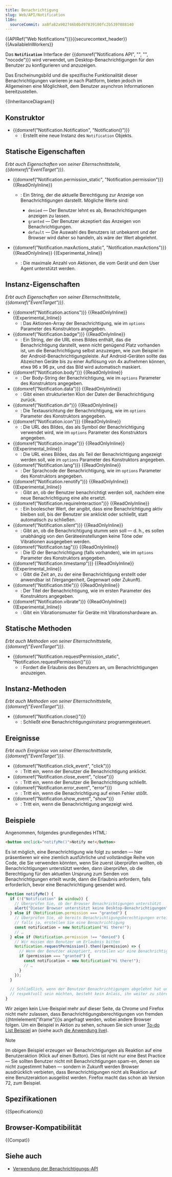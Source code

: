 ```yaml
---
title: Benachrichtigung
slug: Web/API/Notification
l10n:
  sourceCommit: aa8fa82a902746b0bd97839180fc2b5397088140
---
```


{{APIRef("Web Notifications")}}{{securecontext_header}} {{AvailableInWorkers}}

Das **`Notification`** Interface der {{domxref("Notifications API", "", "", "nocode")}} wird verwendet, um Desktop-Benachrichtigungen für den Benutzer zu konfigurieren und anzuzeigen.

Das Erscheinungsbild und die spezifische Funktionalität dieser Benachrichtigungen variieren je nach Plattform, bieten jedoch im Allgemeinen eine Möglichkeit, dem Benutzer asynchron Informationen bereitzustellen.

{{InheritanceDiagram}}

## Konstruktor

- {{domxref("Notification.Notification", "Notification()")}}
  - : Erstellt eine neue Instanz des `Notification` Objekts.

## Statische Eigenschaften

_Erbt auch Eigenschaften von seiner Elternschnittstelle, {{domxref("EventTarget")}}_.

- {{domxref("Notification.permission_static", "Notification.permission")}} {{ReadOnlyInline}}

  - : Ein String, der die aktuelle Berechtigung zur Anzeige von Benachrichtigungen darstellt. Mögliche Werte sind:

    - `denied` — Der Benutzer lehnt es ab, Benachrichtigungen anzeigen zu lassen.
    - `granted` — Der Benutzer akzeptiert das Anzeigen von Benachrichtigungen.
    - `default` — Die Auswahl des Benutzers ist unbekannt und der Browser wird daher so handeln, als wäre der Wert abgelehnt.

- {{domxref("Notification.maxActions_static", "Notification.maxActions")}} {{ReadOnlyInline}} {{Experimental_Inline}}
  - : Die maximale Anzahl von Aktionen, die vom Gerät und dem User Agent unterstützt werden.

## Instanz-Eigenschaften

_Erbt auch Eigenschaften von seiner Elternschnittstelle, {{domxref("EventTarget")}}_.

- {{domxref("Notification.actions")}} {{ReadOnlyInline}} {{Experimental_Inline}}
  - : Das Aktionen-Array der Benachrichtigung, wie im `options` Parameter des Konstruktors angegeben.
- {{domxref("Notification.badge")}} {{ReadOnlyInline}}
  - : Ein String, der die URL eines Bildes enthält, das die Benachrichtigung darstellt, wenn nicht genügend Platz vorhanden ist, um die Benachrichtigung selbst anzuzeigen, wie zum Beispiel in der Android-Benachrichtigungsleiste. Auf Android-Geräten sollte das Abzeichen Geräte bis zu einer Auflösung von 4x aufnehmen können, etwa 96 x 96 px, und das Bild wird automatisch maskiert.
- {{domxref("Notification.body")}} {{ReadOnlyInline}}
  - : Der Body-String der Benachrichtigung, wie im `options` Parameter des Konstruktors angegeben.
- {{domxref("Notification.data")}} {{ReadOnlyInline}}
  - : Gibt einen strukturierten Klon der Daten der Benachrichtigung zurück.
- {{domxref("Notification.dir")}} {{ReadOnlyInline}}
  - : Die Textausrichtung der Benachrichtigung, wie im `options` Parameter des Konstruktors angegeben.
- {{domxref("Notification.icon")}} {{ReadOnlyInline}}
  - : Die URL des Bildes, das als Symbol der Benachrichtigung verwendet wird, wie im `options` Parameter des Konstruktors angegeben.
- {{domxref("Notification.image")}} {{ReadOnlyInline}} {{Experimental_Inline}}
  - : Die URL eines Bildes, das als Teil der Benachrichtigung angezeigt werden soll, wie im `options` Parameter des Konstruktors angegeben.
- {{domxref("Notification.lang")}} {{ReadOnlyInline}}
  - : Der Sprachcode der Benachrichtigung, wie im `options` Parameter des Konstruktors angegeben.
- {{domxref("Notification.renotify")}} {{ReadOnlyInline}} {{Experimental_Inline}}
  - : Gibt an, ob der Benutzer benachrichtigt werden soll, nachdem eine neue Benachrichtigung eine alte ersetzt.
- {{domxref("Notification.requireInteraction")}} {{ReadOnlyInline}}
  - : Ein boolescher Wert, der angibt, dass eine Benachrichtigung aktiv bleiben soll, bis der Benutzer sie anklickt oder schließt, statt automatisch zu schließen.
- {{domxref("Notification.silent")}} {{ReadOnlyInline}}
  - : Gibt an, ob die Benachrichtigung stumm sein soll — d. h., es sollen unabhängig von den Geräteeinstellungen keine Töne oder Vibrationen ausgegeben werden.
- {{domxref("Notification.tag")}} {{ReadOnlyInline}}
  - : Die ID der Benachrichtigung (falls vorhanden), wie im `options` Parameter des Konstruktors angegeben.
- {{domxref("Notification.timestamp")}} {{ReadOnlyInline}} {{Experimental_Inline}}
  - : Gibt die Zeit an, zu der eine Benachrichtigung erstellt oder anwendbar ist (Vergangenheit, Gegenwart oder Zukunft).
- {{domxref("Notification.title")}} {{ReadOnlyInline}}
  - : Der Titel der Benachrichtigung, wie im ersten Parameter des Konstruktors angegeben.
- {{domxref("Notification.vibrate")}} {{ReadOnlyInline}} {{Experimental_Inline}}
  - : Gibt ein Vibrationsmuster für Geräte mit Vibrationshardware an.

## Statische Methoden

_Erbt auch Methoden von seiner Elternschnittstelle, {{domxref("EventTarget")}}_.

- {{domxref("Notification.requestPermission_static", "Notification.requestPermission()")}}
  - : Fordert die Erlaubnis des Benutzers an, um Benachrichtigungen anzuzeigen.

## Instanz-Methoden

_Erbt auch Methoden von seiner Elternschnittstelle, {{domxref("EventTarget")}}_.

- {{domxref("Notification.close()")}}
  - : Schließt eine Benachrichtigungsinstanz programmgesteuert.

## Ereignisse

_Erbt auch Ereignisse von seiner Elternschnittstelle, {{domxref("EventTarget")}}_.

- {{domxref("Notification.click_event", "click")}}
  - : Tritt ein, wenn der Benutzer die Benachrichtigung anklickt.
- {{domxref("Notification.close_event", "close")}}
  - : Tritt ein, wenn der Benutzer die Benachrichtigung schließt.
- {{domxref("Notification.error_event", "error")}}
  - : Tritt ein, wenn die Benachrichtigung auf einen Fehler stößt.
- {{domxref("Notification.show_event", "show")}}
  - : Tritt ein, wenn die Benachrichtigung angezeigt wird.

## Beispiele

Angenommen, folgendes grundlegendes HTML:

```html
<button onclick="notifyMe()">Notify me!</button>
```

Es ist möglich, eine Benachrichtigung wie folgt zu senden — hier präsentieren wir eine ziemlich ausführliche und vollständige Reihe von Code, die Sie verwenden könnten, wenn Sie zuerst überprüfen wollten, ob Benachrichtigungen unterstützt werden, dann überprüfen, ob die Berechtigung für den aktuellen Ursprung zum Senden von Benachrichtigungen erteilt wurde, dann die Erlaubnis anfordern, falls erforderlich, bevor eine Benachrichtigung gesendet wird.

```js
function notifyMe() {
  if (!("Notification" in window)) {
    // Überprüfen Sie, ob der Browser Benachrichtigungen unterstützt
    alert("Dieser Browser unterstützt keine Desktop-Benachrichtigungen");
  } else if (Notification.permission === "granted") {
    // Überprüfen Sie, ob bereits Benachrichtigungsberechtigungen erteilt wurden;
    // falls ja, erstellen Sie eine Benachrichtigung
    const notification = new Notification("Hi there!");
    // …
  } else if (Notification.permission !== "denied") {
    // Wir müssen den Benutzer um Erlaubnis bitten
    Notification.requestPermission().then((permission) => {
      // Wenn der Benutzer akzeptiert, erstellen wir eine Benachrichtigung
      if (permission === "granted") {
        const notification = new Notification("Hi there!");
        // …
      }
    });
  }

  // Schließlich, wenn der Benutzer Benachrichtigungen abgelehnt hat und Sie
  // respektvoll sein möchten, besteht kein Anlass, ihn weiter zu stören.
}
```

Wir zeigen kein Live-Beispiel mehr auf dieser Seite, da Chrome und Firefox nicht mehr zulassen, dass Benachrichtigungsberechtigungen von fremden {{htmlelement("iframe")}}s angefragt werden, wobei andere Browser folgen. Um ein Beispiel in Aktion zu sehen, schauen Sie sich unser [To-do List Beispiel](https://github.com/mdn/dom-examples/tree/main/to-do-notifications) an (siehe auch [die Anwendung live](https://mdn.github.io/dom-examples/to-do-notifications/)).

> [!NOTE]
> Im obigen Beispiel erzeugen wir Benachrichtigungen als Reaktion auf eine Benutzeraktion (Klick auf einen Button). Dies ist nicht nur eine Best Practice — Sie sollten Benutzer nicht mit Benachrichtigungen spam-en, denen sie nicht zugestimmt haben — sondern in Zukunft werden Browser ausdrücklich verbieten, dass Benachrichtigungen nicht als Reaktion auf eine Benutzeraktion ausgelöst werden. Firefox macht das schon ab Version 72, zum Beispiel.

## Spezifikationen

{{Specifications}}

## Browser-Kompatibilität

{{Compat}}

## Siehe auch

- [Verwendung der Benachrichtigungs-API](/de/docs/Web/API/Notifications_API/Using_the_Notifications_API)
